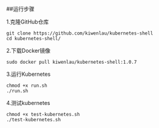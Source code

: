 ##运行步骤

1.克隆GitHub仓库

```
git clone https://github.com/kiwenlau/kubernetes-shell
cd kubernetes-shell/
```

2.下载Docker镜像

```
sudo docker pull kiwenlau/kubernetes-shell:1.0.7
```

3.运行Kubernetes

```
chmod +x run.sh
./run.sh
```

4.测试kubernetes

```
chmod +x test-kubernetes.sh
./test-kubernetes.sh 
```




